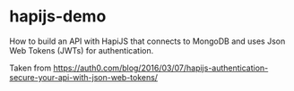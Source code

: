 # hapijs-demo

How to build an API with HapiJS that connects to MongoDB and uses Json Web Tokens (JWTs) for authentication.

Taken from https://auth0.com/blog/2016/03/07/hapijs-authentication-secure-your-api-with-json-web-tokens/

